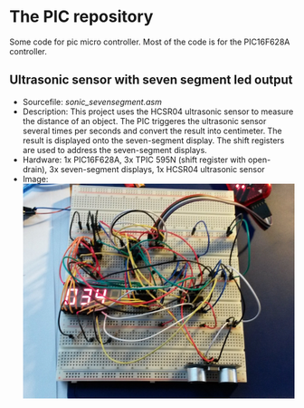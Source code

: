 # The PIC repository
Some code for pic micro controller. Most of the code is for the PIC16F628A controller.

## Ultrasonic sensor with seven segment led output ##
* Sourcefile: *sonic_sevensegment.asm*
* Description: This project uses the HCSR04 ultrasonic sensor to measure the distance of an object. The PIC 
triggeres the ultrasonic sensor several times per seconds and convert the result into centimeter. The result is displayed 
onto the seven-segment display. The shift registers are used to address the seven-segment displays.
* Hardware: 1x PIC16F628A, 3x TPIC 595N (shift register with open-drain), 3x seven-segment displays, 1x HCSR04 ultrasonic sensor
* Image: ![ultra sonic](/pics/ultrasonic_seven.jpg)
